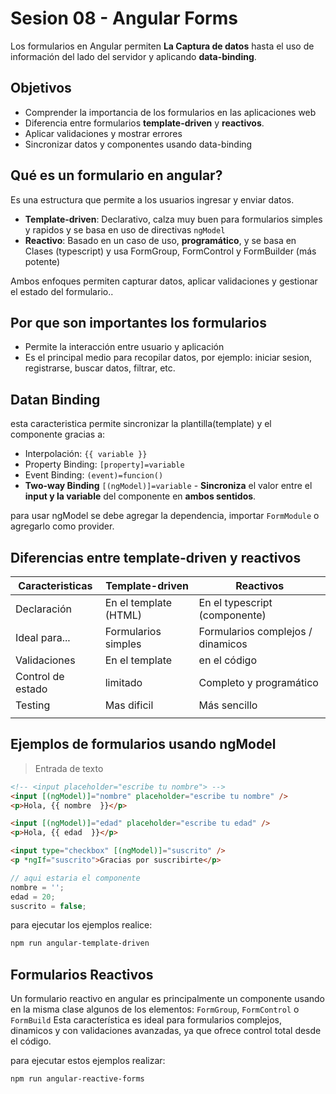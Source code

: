 # Sesion 08 - Angular Forms

Los formularios en Angular permiten **La Captura de datos** hasta el uso de información del lado del servidor y aplicando **data-binding**.

## Objetivos

- Comprender la importancia de los formularios en las aplicaciones web
- Diferencia entre formularios **template-driven** y **reactivos**.
- Aplicar validaciones y mostrar errores
- Sincronizar datos y componentes usando data-binding

## Qué es un formulario en angular?

Es una estructura que permite a los usuarios ingresar y enviar datos.

- **Template-driven**: Declarativo, calza muy buen para formularios simples y rapidos y se basa en uso de directivas `ngModel`
- **Reactivo**: Basado en un caso de uso, **programático**, y se basa en Clases (typescript) y usa FormGroup, FormControl y FormBuilder (más potente)

Ambos enfoques permiten capturar datos, aplicar validaciones y gestionar el estado del formulario..

## Por que son importantes los formularios

- Permite la interacción entre usuario y aplicación
- Es el principal medio para recopilar datos, por ejemplo: iniciar sesion, registrarse, buscar datos, filtrar, etc.

## Datan Binding

esta caracteristica permite sincronizar la plantilla(template) y el componente gracias a:

- Interpolación: `{{ variable }}`
- Property Binding: `[property]=variable`
- Event Binding: `(event)=funcion()`
- **Two-way Binding** `[(ngModel)]=variable` - **Sincroniza** el valor entre el **input y la variable** del componente en **ambos sentidos**.

para usar ngModel se debe agregar la dependencia, importar `FormModule` o agregarlo como provider.

## Diferencias entre template-driven y reactivos

| **Caracteristicas** | **Template-driven**   | **Reactivos**                     |
| ------------------- | --------------------- | --------------------------------- |
| Declaración         | En el template (HTML) | En el typescript (componente)     |
| Ideal para...       | Formularios simples   | Formularios complejos / dinamicos |
| Validaciones        | En el template        | en el código                      |
| Control de estado   | limitado              | Completo y programático           |
| Testing             | Mas dificil           | Más sencillo                      |
|                     |                       |                                   |

## Ejemplos de formularios usando ngModel

> Entrada de texto

```html
<!-- <input placeholder="escribe tu nombre"> -->
<input [(ngModel)]="nombre" placeholder="escribe tu nombre" />
<p>Hola, {{ nombre  }}</p>

<input [(ngModel)]="edad" placeholder="escribe tu edad" />
<p>Hola, {{ edad  }}</p>

<input type="checkbox" [(ngModel)]="suscrito" />
<p *ngIf="suscrito">Gracias por suscribirte</p>
```

```ts
// aqui estaria el componente
nombre = '';
edad = 20;
suscrito = false;
```

para ejecutar los ejemplos realice:

```bash
npm run angular-template-driven
```

## Formularios Reactivos

Un formulario reactivo en angular es principalmente un componente usando en la misma clase algunos de los elementos: `FormGroup`, `FormControl` o `FormBuild`
Esta característica es ideal para formularios complejos, dinamicos y con validaciones avanzadas, ya que ofrece control total desde el código.

para ejecutar estos ejemplos realizar:

```bash
npm run angular-reactive-forms
```
